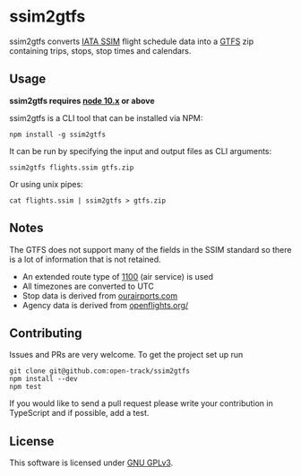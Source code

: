 ssim2gtfs
=========================

ssim2gtfs converts [IATA SSIM](https://www.iata.org/publications/store/Pages/standard-schedules-information.aspx) flight schedule data into a [GTFS](https://developers.google.com/transit/gtfs/) zip containing trips, stops, stop times and calendars.

## Usage

**ssim2gtfs requires [node 10.x](https://nodejs.org) or above**

ssim2gtfs is a CLI tool that can be installed via NPM:

```
npm install -g ssim2gtfs
```

It can be run by specifying the input and output files as CLI arguments:

```
ssim2gtfs flights.ssim gtfs.zip
```

Or using unix pipes:

```
cat flights.ssim | ssim2gtfs > gtfs.zip
```

## Notes

The GTFS does not support many of the fields in the SSIM standard so there is a lot of information that is not retained. 

- An extended route type of [1100](https://developers.google.com/transit/gtfs/reference/extended-route-types) (air service) is used
- All timezones are converted to UTC
- Stop data is derived from [ourairports.com](http://ourairports.com/data/)
- Agency data is derived from [openflights.org/](https://openflights.org/data.html)

## Contributing

Issues and PRs are very welcome. To get the project set up run

```
git clone git@github.com:open-track/ssim2gtfs
npm install --dev
npm test
```

If you would like to send a pull request please write your contribution in TypeScript and if possible, add a test.

## License

This software is licensed under [GNU GPLv3](https://www.gnu.org/licenses/gpl-3.0.en.html).

